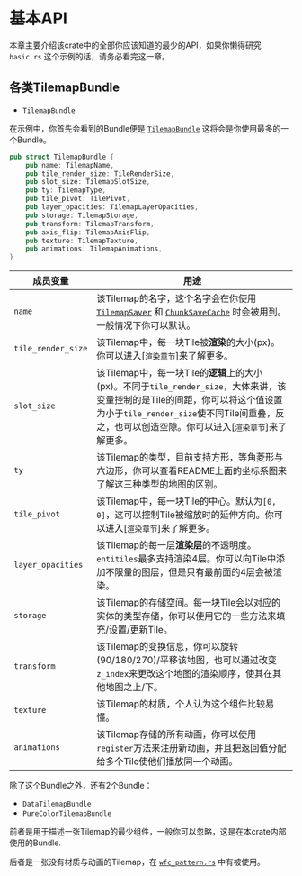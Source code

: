 # 基本API

本章主要介绍该crate中的全部你应该知道的最少的API，如果你懒得研究 `basic.rs` 这个示例的话，请务必看完这一章。

## 各类TilemapBundle

- `TilemapBundle`

在示例中，你首先会看到的Bundle便是 [`TilemapBundle`](https://github.com/443eb9/bevy_entitiles/blob/0.4.0/src/tilemap/bundles.rs#L41) 这将会是你使用最多的一个Bundle。

```rust
pub struct TilemapBundle {
    pub name: TilemapName,
    pub tile_render_size: TileRenderSize,
    pub slot_size: TilemapSlotSize,
    pub ty: TilemapType,
    pub tile_pivot: TilePivot,
    pub layer_opacities: TilemapLayerOpacities,
    pub storage: TilemapStorage,
    pub transform: TilemapTransform,
    pub axis_flip: TilemapAxisFlip,
    pub texture: TilemapTexture,
    pub animations: TilemapAnimations,
}
```

| 成员变量           | 用途                                                                                                                                                                                                                                                                                     |
| ------------------ | ---------------------------------------------------------------------------------------------------------------------------------------------------------------------------------------------------------------------------------------------------------------------------------------- |
| `name`             | 该Tilemap的名字，这个名字会在你使用[`TilemapSaver`](https://github.com/443eb9/bevy_entitiles/blob/0.4.0/src/serializing/map/save.rs#L37) 和 [`ChunkSaveCache`](https://github.com/443eb9/bevy_entitiles/blob/0.4.0/src/serializing/chunk/save.rs#L50) 时会被用到。一般情况下你可以默认。 |
| `tile_render_size` | 该Tilemap中，每一块Tile被**渲染**的大小(px)。你可以进入[`渲染章节`]来了解更多。                                                                                                                                                                                                          |
| `slot_size`        | 该Tilemap中，每一块Tile的**逻辑**上的大小(px)。不同于`tile_render_size`，大体来讲，该变量控制的是Tile的间距，你可以将这个值设置为小于`tile_render_size`使不同Tile间重叠，反之，也可以创造空隙。你可以进入[`渲染章节`]来了解更多。                                                        |
| `ty`               | 该Tilemap的类型，目前支持方形，等角菱形与六边形，你可以查看README上面的坐标系图来了解这三种类型的地图的区别。                                                                                                                                                                            |
| `tile_pivot`       | 该Tilemap中，每一块Tile的中心。默认为`[0, 0]`，这可以控制Tile被缩放时的延伸方向。你可以进入[`渲染章节`]来了解更多。                                                                                                                                                                      |
| `layer_opacities`  | 该Tilemap的每一层**渲染层**的不透明度。`entitiles`最多支持渲染4层。你可以向Tile中添加不限量的图层，但是只有最前面的4层会被渲染。                                                                                                                                                         |
| `storage`          | 该Tilemap的存储空间。每一块Tile会以对应的实体的类型存储，你可以使用它的一些方法来填充/设置/更新Tile。                                                                                                                                                                                    |
| `transform`        | 该Tilemap的变换信息，你可以旋转(90/180/270)/平移该地图，也可以通过改变`z_index`来更改这个地图的渲染顺序，使其在其他地图之上/下。                                                                                                                                                         |
| `texture`          | 该Tilemap的材质，个人认为这个组件比较易懂。                                                                                                                                                                                                                                              |
| `animations`       | 该Tilemap存储的所有动画，你可以使用`register`方法来注册新动画，并且把返回值分配给多个Tile使他们播放同一个动画。                                                                                                                                                                          |

除了这个Bundle之外，还有2个Bundle：
- `DataTilemapBundle`
- `PureColorTilemapBundle`

前者是用于描述一张Tilemap的最少组件，一般你可以忽略，这是在本crate内部使用的Bundle.

后者是一张没有材质与动画的Tilemap，在 [`wfc_pattern.rs`](https://github.com/443eb9/bevy_entitiles/blob/0.4.0/examples/wfc_pattern.rs) 中有被使用。
